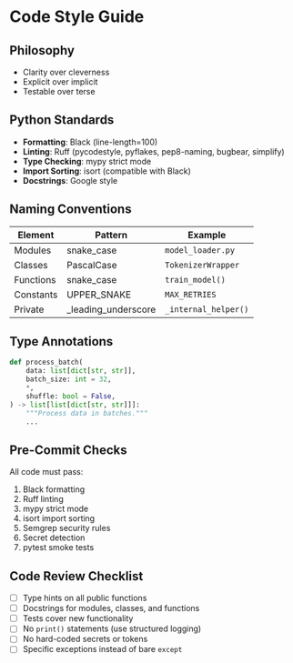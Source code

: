 # Code Style Guide

## Philosophy
- Clarity over cleverness
- Explicit over implicit
- Testable over terse

## Python Standards
- **Formatting**: Black (line-length=100)
- **Linting**: Ruff (pycodestyle, pyflakes, pep8-naming, bugbear, simplify)
- **Type Checking**: mypy strict mode
- **Import Sorting**: isort (compatible with Black)
- **Docstrings**: Google style

## Naming Conventions
| Element | Pattern | Example |
|---------|---------|---------|
| Modules | snake_case | `model_loader.py` |
| Classes | PascalCase | `TokenizerWrapper` |
| Functions | snake_case | `train_model()` |
| Constants | UPPER_SNAKE | `MAX_RETRIES` |
| Private | _leading_underscore | `_internal_helper()` |

## Type Annotations
```python
def process_batch(
    data: list[dict[str, str]],
    batch_size: int = 32,
    *,
    shuffle: bool = False,
) -> list[list[dict[str, str]]]:
    """Process data in batches."""
    ...
```

## Pre-Commit Checks
All code must pass:
1. Black formatting
2. Ruff linting
3. mypy strict mode
4. isort import sorting
5. Semgrep security rules
6. Secret detection
7. pytest smoke tests

## Code Review Checklist
- [ ] Type hints on all public functions
- [ ] Docstrings for modules, classes, and functions
- [ ] Tests cover new functionality
- [ ] No `print()` statements (use structured logging)
- [ ] No hard-coded secrets or tokens
- [ ] Specific exceptions instead of bare `except`
